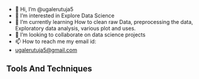 - 👋 Hi, I’m @ugalerutuja5
- 👀 I’m interested in Explore Data Science
- 🌱 I’m currently learning How to clean raw Data, preprocessing the data, Exploratory data analysis, various plot and uses.
- 💞️ I’m looking to collaborate on data science projects
- 📫 How to reach me my email id:
- ugalerutuja5@gmail.com

<!---
ugalerutuja5/ugalerutuja5 is a ✨ special ✨ repository because its `README.md` (this file) appears on your GitHub profile.
You can click the Preview link to take a look at your changes.
--->
## Tools And Techniques

